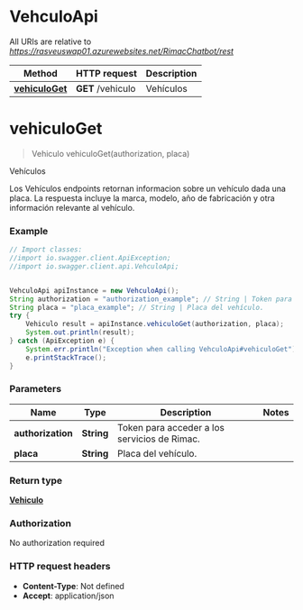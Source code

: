 # VehculoApi

All URIs are relative to *https://rasveuswap01.azurewebsites.net/RimacChatbot/rest*

Method | HTTP request | Description
------------- | ------------- | -------------
[**vehiculoGet**](VehculoApi.md#vehiculoGet) | **GET** /vehiculo | Vehículos


<a name="vehiculoGet"></a>
# **vehiculoGet**
> Vehiculo vehiculoGet(authorization, placa)

Vehículos

Los Vehículos endpoints retornan informacion sobre un vehículo dada una placa. La respuesta incluye la marca, modelo, año de fabricación y otra información relevante al vehículo. 

### Example
```java
// Import classes:
//import io.swagger.client.ApiException;
//import io.swagger.client.api.VehculoApi;


VehculoApi apiInstance = new VehculoApi();
String authorization = "authorization_example"; // String | Token para acceder a los servicios de Rimac.
String placa = "placa_example"; // String | Placa del vehículo.
try {
    Vehiculo result = apiInstance.vehiculoGet(authorization, placa);
    System.out.println(result);
} catch (ApiException e) {
    System.err.println("Exception when calling VehculoApi#vehiculoGet");
    e.printStackTrace();
}
```

### Parameters

Name | Type | Description  | Notes
------------- | ------------- | ------------- | -------------
 **authorization** | **String**| Token para acceder a los servicios de Rimac. |
 **placa** | **String**| Placa del vehículo. |

### Return type

[**Vehiculo**](Vehiculo.md)

### Authorization

No authorization required

### HTTP request headers

 - **Content-Type**: Not defined
 - **Accept**: application/json

